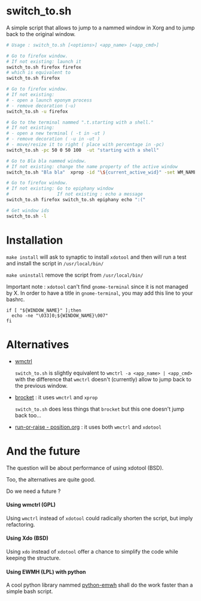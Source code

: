 # switch_to.sh
A simple script that allows to jump to a nammed window in Xorg and to jump back to the original window.
```sh
# Usage : switch_to.sh [<options>] <app_name> [<app_cmd>]

# Go to firefox window.
# If not existing: launch it
switch_to.sh firefox firefox
# which is equivalent to
switch_to.sh firefox

# Go to firefox window.
# If not existing:
# - open a launch eponym process
# - remove decoration (-u)
switch_to.sh -u firefox

# Go to the terminal nammed ".t.starting with a shell."
# If not existing:
# - open a new terminal ( -t in -ut )
# - remove decoration ( -u in -ut ) 
# - move/resize it to right ( place with percentage in -pc)
switch_to.sh -pc 50 0 50 100  -ut "starting with a shell"

# Go to Bla bla nammed window.
# If not existing: change the name property of the active window
switch_to.sh "Bla bla"  xprop -id "\${current_active_wid}" -set WM_NAME  "Bla bla"

# Go to firefox window.
# If not existing: Go to epiphany window
#                  If not existing : echo a message
switch_to.sh firefox switch_to.sh epiphany echo ":("

# Get window ids
switch_to.sh -l
```

# Installation
`make install`
will ask to synaptic to install `xdotool`
and then will run a test and install the script in `/usr/local/bin/`


`make uninstall` remove the script from `/usr/local/bin/`


Important note : `xdotool` can't find `gnome-terminal` since it is not managed by X.
In order to have a title in `gnome-terminal`, you may add this line to your bashrc.
```
if [ "${WINDOW_NAME}" ];then
  echo -ne "\033]0;${WINDOW_NAME}\007"
fi
```

# Alternatives
* [wmctrl](http://tripie.sweb.cz/utils/wmctrl/)

  `switch_to.sh` is slightly equivalent to `wmctrl -a <app_name> | <app_cmd>` with the difference that `wmctrl` doesn't (currently) allow to jump back to the previous window. 
* [brocket](https://github.com/dmikalova/brocket) : it uses `wmctrl` and `xprop`

  `switch_to.sh` does less things that `brocket` but this one doesn't jump back too...
* [run-or-raise - position.org](http://fr.positon.org/tag/wmctrl) : it uses both `wmctrl` and `xdotool` 

# And the future
The question will be about performance of using xdotool (BSD).

Too, the alternatives are quite good.

Do we need a future ?

#### Using wmctrl (GPL)
Using `wmctrl` instead of `xdotool` could radically shorten the script, but imply refactoring. 

#### Using Xdo (BSD) 
Using `xdo` instead of `xdotool` offer a chance to simplify the code while keeping the structure. 

#### Using EWMH (LPL) with python
A cool python library nammed [python-emwh](https://github.com/parkouss/pyewmh) shall do the work faster than a simple bash script.
